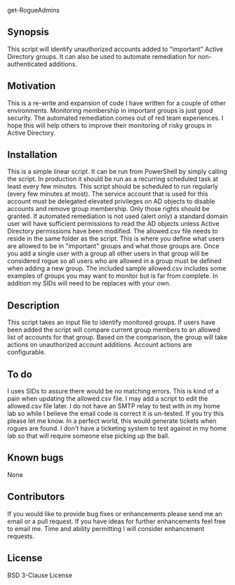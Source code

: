 get-RogueAdmins

## Synopsis

This script will identify unauthorized accounts added to "important" Active Directory groups. It can also be used to automate remediation for non-authenticated additions. 

## Motivation

This is a re-write and expansion of code I have written for a couple of other environments. Monitoring membership in important groups is just good security. The automated remediation comes out of red team experiences. 
I hope this will help others to improve their monitoring of risky groups in Active Directory.

## Installation

This is a simple linear script. It can be run from PowerShell by simply calling the script. In production it should be run as a recurring scheduled task at least every few minutes. 
This script should be scheduled to run regularly (every few minutes at most).
The service account that is used for this account must be delegated elevated privileges on AD objects to disable accounts and remove group membership. Only those rights should be granted.
If automated remediation is not used (alert only) a standard domain user will have sufficient permissions to read the AD objects unless Active Directory permissions have been modified. 
The allowed.csv file needs to reside in the same folder as the script. This is where you define what users are allowed to be in "important" groups and what those groups are. Once you add a single user with a group all other users in that group will be considered rogue so all users who are allowed in a group must be defined when adding a new group. 
The included sample allowed.csv includes some examples of groups you may want to monitor but is far from complete. In addition my SIDs will need to be replaces with your own. 

## Description 

This script takes an input file to identify monitored groups. 
If users have been added the script will compare current group members to an allowed list of accounts for that group.
Based on the comparison, the group will take actions on unauthorized account additions. 
Account actions are configurable.

## To do

I uses SIDs to assure there would be no matching errors. This is kind of a pain when updating the allowed.csv file. I may add a script to edit the allowed.csv file later. 
I do not have an SMTP relay to test with in my home lab so while I believe the email code is correct it is un-tested. If you try this please let me know. 
In a perfect world, this would generate tickets when rogues are found. I don't have a ticketing system to test against in my home lab so that will require someone else picking up the ball. 

## Known bugs

None

## Contributors

If you would like to provide bug fixes or enhancements please send me an email or a pull request. 
If you have ideas for further enhancements feel free to email me. Time and ability permitting I will consider enhancement requests.

## License

BSD 3-Clause License
